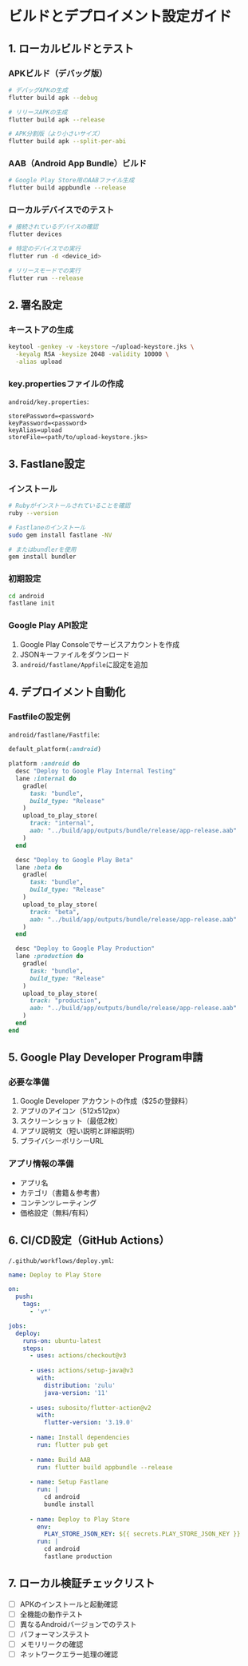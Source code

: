 # ビルドとデプロイメント設定ガイド

## 1. ローカルビルドとテスト

### APKビルド（デバッグ版）
```bash
# デバッグAPKの生成
flutter build apk --debug

# リリースAPKの生成
flutter build apk --release

# APK分割版（より小さいサイズ）
flutter build apk --split-per-abi
```

### AAB（Android App Bundle）ビルド
```bash
# Google Play Store用のAABファイル生成
flutter build appbundle --release
```

### ローカルデバイスでのテスト
```bash
# 接続されているデバイスの確認
flutter devices

# 特定のデバイスでの実行
flutter run -d <device_id>

# リリースモードでの実行
flutter run --release
```

## 2. 署名設定

### キーストアの生成
```bash
keytool -genkey -v -keystore ~/upload-keystore.jks \
  -keyalg RSA -keysize 2048 -validity 10000 \
  -alias upload
```

### key.propertiesファイルの作成
`android/key.properties`:
```properties
storePassword=<password>
keyPassword=<password>
keyAlias=upload
storeFile=<path/to/upload-keystore.jks>
```

## 3. Fastlane設定

### インストール
```bash
# Rubyがインストールされていることを確認
ruby --version

# Fastlaneのインストール
sudo gem install fastlane -NV

# またはbundlerを使用
gem install bundler
```

### 初期設定
```bash
cd android
fastlane init
```

### Google Play API設定
1. Google Play Consoleでサービスアカウントを作成
2. JSONキーファイルをダウンロード
3. `android/fastlane/Appfile`に設定を追加

## 4. デプロイメント自動化

### Fastfileの設定例
`android/fastlane/Fastfile`:
```ruby
default_platform(:android)

platform :android do
  desc "Deploy to Google Play Internal Testing"
  lane :internal do
    gradle(
      task: "bundle",
      build_type: "Release"
    )
    upload_to_play_store(
      track: "internal",
      aab: "../build/app/outputs/bundle/release/app-release.aab"
    )
  end

  desc "Deploy to Google Play Beta"
  lane :beta do
    gradle(
      task: "bundle",
      build_type: "Release"
    )
    upload_to_play_store(
      track: "beta",
      aab: "../build/app/outputs/bundle/release/app-release.aab"
    )
  end

  desc "Deploy to Google Play Production"
  lane :production do
    gradle(
      task: "bundle",
      build_type: "Release"
    )
    upload_to_play_store(
      track: "production",
      aab: "../build/app/outputs/bundle/release/app-release.aab"
    )
  end
end
```

## 5. Google Play Developer Program申請

### 必要な準備
1. Google Developer アカウントの作成（$25の登録料）
2. アプリのアイコン（512x512px）
3. スクリーンショット（最低2枚）
4. アプリ説明文（短い説明と詳細説明）
5. プライバシーポリシーURL

### アプリ情報の準備
- アプリ名
- カテゴリ（書籍＆参考書）
- コンテンツレーティング
- 価格設定（無料/有料）

## 6. CI/CD設定（GitHub Actions）

`/.github/workflows/deploy.yml`:
```yaml
name: Deploy to Play Store

on:
  push:
    tags:
      - 'v*'

jobs:
  deploy:
    runs-on: ubuntu-latest
    steps:
      - uses: actions/checkout@v3
      
      - uses: actions/setup-java@v3
        with:
          distribution: 'zulu'
          java-version: '11'
      
      - uses: subosito/flutter-action@v2
        with:
          flutter-version: '3.19.0'
      
      - name: Install dependencies
        run: flutter pub get
      
      - name: Build AAB
        run: flutter build appbundle --release
      
      - name: Setup Fastlane
        run: |
          cd android
          bundle install
      
      - name: Deploy to Play Store
        env:
          PLAY_STORE_JSON_KEY: ${{ secrets.PLAY_STORE_JSON_KEY }}
        run: |
          cd android
          fastlane production
```

## 7. ローカル検証チェックリスト

- [ ] APKのインストールと起動確認
- [ ] 全機能の動作テスト
- [ ] 異なるAndroidバージョンでのテスト
- [ ] パフォーマンステスト
- [ ] メモリリークの確認
- [ ] ネットワークエラー処理の確認